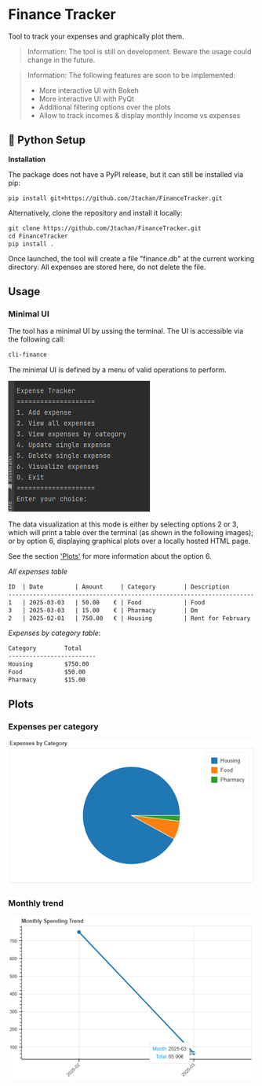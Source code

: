 # Finance Tracker

Tool to track your expenses and graphically plot them.

> Information: The tool is still on development. Beware the usage could change in the future.

> Information: The following features are soon to be implemented:
>    - More interactive UI with Bokeh
>    - More interactive UI with PyQt
>    - Additional filtering options over the plots
>    - Allow to track incomes & display monthly income vs expenses

## 🐍 Python Setup

**Installation**

The package does not have a PyPI release, but it can still be installed via pip:
````commandline
pip install git+https://github.com/Jtachan/FinanceTracker.git
````

Alternatively, clone the repository and install it locally:
```commandline
git clone https://github.com/Jtachan/FinanceTracker.git
cd FinanceTracker
pip install .
```

Once launched, the tool will create a file "finance.db" at the current working directory.
All expenses are stored here, do not delete the file.

## Usage

### Minimal UI

The tool has a minimal UI by ussing the terminal.
The UI is accessible via the following call:

```bash
cli-finance
```

The minimal UI is defined by a menu of valid operations to perform.

![minimal_ui](docs/imgs/minimal_ui.png)

The data visualization at this mode is either by selecting options 2 or 3, which will print a table over the terminal (as shown in the following images);
or by option 6, displaying graphical plots over a locally hosted HTML page.

See the section ['Plots'](#plots) for more information about the option 6.


_All expenses table_
```commandline
ID  | Date         | Amount     | Category        | Description
----------------------------------------------------------------------
1   | 2025-03-03   | 50.00    € | Food            | Food
3   | 2025-03-03   | 15.00    € | Pharmacy        | Dm
2   | 2025-02-01   | 750.00   € | Housing         | Rent for February
```

_Expenses by category table_:
```commandline
Category        Total
-------------------------
Housing         $750.00
Food            $50.00
Pharmacy        $15.00

```

## Plots

### Expenses per category

![pie_chart](docs/imgs/pie_chart.png)

### Monthly trend

![trend](./docs/imgs/monthly_trend.png)
